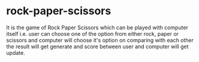 # rock-paper-scissors
It is the game of Rock Paper Scissors which can be played with computer itself i.e. user can choose one of the option from either rock, paper or scissors and computer will choose it's option on comparing with each other the result will get generate and score between user and computer will get update. 
